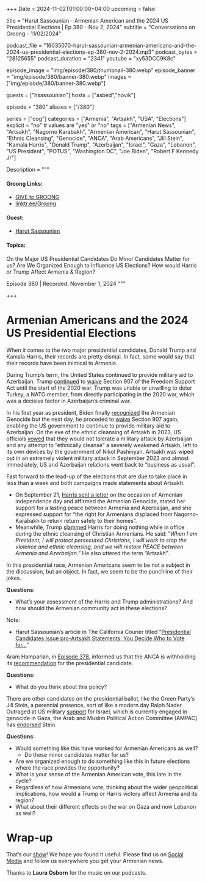 +++
Date = 2024-11-02T01:00:00+04:00
upcoming = false

title = "Harut Sassounian - Armenian American and the 2024 US Presidential Elections | Ep 380 - Nov 2, 2024"
subtitle = "Conversations on Groong - 11/02/2024"

podcast_file = "16035070-harut-sassounian-armenian-americans-and-the-2024-us-presidential-elections-ep-380-nov-2-2024.mp3"
podcast_bytes = "28125655"
podcast_duration = "2341"
youtube = "xy53DCC9K8c"

episode_image = "img/episode/380/thumbnail-380.webp"
episode_banner = "img/episode/380/banner-380.webp"
images = ["img/episode/380/banner-380.webp"]

guests = ["hsassounian"]
hosts = ["asbed","hovik"]

episode = "380"
aliases = ["/380"]

series = ["cog"]
categories = ["Armenia", "Artsakh", "USA", "Elections"]
explicit = "no" # values are "yes" or "no"
tags = ["Armenian News", "Artsakh", "Nagorno Karabakh", "Armenian American", "Harut Sassounian", "Ethnic Cleansing", "Genocide", "ANCA", "Arab Americans", "Jill Stein", "Kamala Harris", "Donald Trump", "Azerbaijan", "Israel", "Gaza", "Lebanon", "US President", "POTUS", "Washington DC", "Joe Biden", "Robert F Kennedy Jr"]

Description = """

#### Groong Links:
* [GIVE to GROONG](https://podcasts.groong.org/donate)
* [linktr.ee/Groong](https://linktr.ee/groong)

#### Guest:
* [Harut Sassounian](/guest/hsassounian)

#### Topics:
On the Major US Presidential Candidates
Do Minor Candidates Matter for us?
Are We Organized Enough to Influence US Elections?
How would Harris or Trump Affect Armenia & Region?


Episode 380 | Recorded: November 1, 2024
"""

+++

# Armenian Americans and the 2024 US Presidential Elections

When it comes to the two major presidential candidates, Donald Trump and Kamala Harris, their records are pretty dismal. In fact, some would say that their records have been inimical to Armenia.

During Trump’s term, the United States continued to provide military aid to Azerbaijan. Trump [continued](https://www.gao.gov/products/gao-22-104619) to [waive](https://www.gao.gov/assets/720/718806.pdf) Section 907 of the Freedom Support Act until the start of the 2020 war. Trump was unable or unwilling to deter Turkey, a NATO member, from directly participating in the 2020 war, which was a decisive factor in Azerbaijan’s criminal war.

In his first year as president, Biden finally [recognized](https://www.whitehouse.gov/briefing-room/statements-releases/2021/04/24/statement-by-president-joe-biden-on-armenian-remembrance-day/) the Armenian Genocide but the next day, he proceded to [waive](https://thehill.com/policy/international/551577-biden-waiving-restriction-blocking-aid-to-azerbaijan-over-armenia/) Section 907 again, enabling the US government to continue to provide military aid to Azerbaijan. On the eve of the ethnic cleansing of Artsakh in 2023, US officials [vowed](https://www.civilnet.am/en/news/750248/us-will-not-tolerate-ethnic-cleansing-in-nagorno-karabakh-state-department-official-says/) that they would not tolerate a military attack by Azerbaijan and any attempt to “ethnically cleanse” a severely weakened Artsakh, left to its own devices by the government of Nikol Pashinyan. Artsakh was wiped out in an extremely violent military attack in September 2023 and almost immediately, US and Azerbaijan relations went back to “business as usual”. 

Fast forward to the lead-up of the elections that are due to take place in less than a week and both campaigns made statements about Artsakh.


* On September 21, [Harris sent a letter](https://armenianweekly.com/2024/09/24/forty-days-from-election-kamala-harris-starts-courting-armenian-american-voters/092324_harris_armenianstatement_print/) on the occasion of Armenian independence day and affirmed the Armenian Genocide, stated her support for a lasting peace between Armenia and Azerbaijan, and she expressed support for “the right for Armenians displaced from Nagorno-Karabakh to return return safely to their homes”.
* Meanwhile, Trump [slammed](https://www.azatutyun.am/a/33171862.html) Harris for doing nothing while in office during the ethnic cleansing of Christian Armenians. He said: “*When I am President, I will protect persecuted Christians, I will work to stop the violence and ethnic cleansing, and we will restore PEACE between Armenia and Azerbaijan.*” He also uttered the term “Artsakh”. 

In this presidential race, Armenian Americans seem to be not a subject in the discussion, but an object. In fact, we seem to be the punchline of their jokes.

**Questions**:
* What’s your assessment of the Harris and Trump administrations? And how should the Armenian community act in these elections?

Note:
* Harut Sassounian’s article in The California Courier titled “[Presidential Candidates Issue pro-Artsakh Statements: You Decide Who to Vote for…](https://www.thecaliforniacourier.com/presidential-candidates-issue-pro-artsakh-statements-you-decide-who-to-vote-for-by-harut-sassounian/)”


Aram Hamparian, in [Episode 378](https://podcasts.groong.org/378), informed us that the ANCA is withholding its [recommendation](https://armenianweekly.com/2024/10/04/anca-endorses-pro-armenian-congressional-candidates/) for the presidential candidate.

**Questions**:
* What do you think about this policy?

There are other candidates on the presidential ballot, like the Green Party’s Jill Stein, a perennial presence, sort of like a modern day Ralph Nader. Outraged at US military [support](https://en.wikipedia.org/wiki/United_States_support_for_Israel_in_the_Israel%E2%80%93Hamas_war#:~:text=Biden%20signed%20a%20%2495%20billion,in%20humanitarian%20aid%20for%20Gaza) for Israel, which is currently engaged in genocide in Gaza, the Arab and Muslim Political Action Committee (AMPAC) has [endorsed](https://www.jillstein2024.com/ampac_endorses_dr_jill_stein_for_president) Stein. 

**Questions**:
* Would something like this have worked for Armenian Americans as well?
    * Do these minor candidates matter for us?
* Are we organized enough to do something like this in future elections where the race provides the opportunity?
* What is your sense of the Armenian American vote, this late in the cycle?
* Regardless of how Armenians vote, thinking about the wider geopolitical implications, how would a Trump or Harris victory affect Armenia and its region?
* What about their different effects on the war on Gaza and now Lebanon as well?



# Wrap-up

That’s our [show](https://podcasts.groong.org/)! We hope you found it useful. Please find us on [Social Media](https://linktr.ee/groong) and follow us everywhere you get your Armenian news.

Thanks to **Laura Osborn** for the music on our podcasts.
